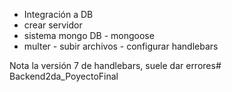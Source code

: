 - Integración a DB
- crear servidor
- sistema mongo DB - mongoose
- multer - subir archivos - configurar handlebars


Nota la versión 7 de handlebars, suele dar errores# Backend2da_PoyectoFinal
